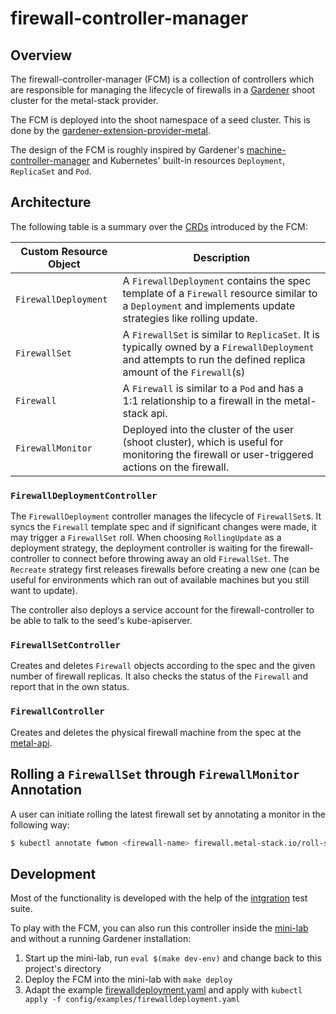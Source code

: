 # firewall-controller-manager

## Overview

The firewall-controller-manager (FCM) is a collection of controllers which are responsible for managing the lifecycle of firewalls in a [Gardener](https://gardener.cloud/) shoot cluster for the metal-stack provider.

The FCM is deployed into the shoot namespace of a seed cluster. This is done by the [gardener-extension-provider-metal](https://github.com/metal-stack/gardener-extension-provider-metal/).

The design of the FCM is roughly inspired by Gardener's [machine-controller-manager](https://github.com/gardener/machine-controller-manager) and Kubernetes' built-in resources `Deployment`, `ReplicaSet` and `Pod`.

## Architecture

The following table is a summary over the [CRDs](https://kubernetes.io/docs/concepts/extend-kubernetes/api-extension/custom-resources/) introduced by the FCM:

| Custom Resource Object | Description                                                                                                                                                     |
| ---------------------- | --------------------------------------------------------------------------------------------------------------------------------------------------------------- |
| `FirewallDeployment`   | A `FirewallDeployment` contains the spec template of a `Firewall` resource similar to a `Deployment` and implements update strategies like rolling update.      |
| `FirewallSet`          | A `FirewallSet` is similar to `ReplicaSet`. It is typically owned by a `FirewallDeployment` and attempts to run the defined replica amount of the `Firewall`(s) |
| `Firewall`             | A `Firewall` is similar to a `Pod` and has a 1:1 relationship to a firewall in the metal-stack api.                                                             |
| `FirewallMonitor`      | Deployed into the cluster of the user (shoot cluster), which is useful for monitoring the firewall or user-triggered actions on the firewall.                   |

### `FirewallDeploymentController`

The `FirewallDeployment` controller manages the lifecycle of `FirewallSet`s. It syncs the `Firewall` template spec and if significant changes were made, it may trigger a `FirewallSet` roll. When choosing `RollingUpdate` as a deployment strategy, the deployment controller is waiting for the firewall-controller to connect before throwing away an old `FirewallSet`. The `Recreate` strategy first releases firewalls before creating a new one (can be useful for environments which ran out of available machines but you still want to update).

The controller also deploys a service account for the firewall-controller to be able to talk to the seed's kube-apiserver.

### `FirewallSetController`

Creates and deletes `Firewall` objects according to the spec and the given number of firewall replicas. It also checks the status of the `Firewall` and report that in the own status.

### `FirewallController`

Creates and deletes the physical firewall machine from the spec at the [metal-api](https://github.com/metal-stack/metal-api).

## Rolling a `FirewallSet` through `FirewallMonitor` Annotation

A user can initiate rolling the latest firewall set by annotating a monitor in the following way:

```bash
$ kubectl annotate fwmon <firewall-name> firewall.metal-stack.io/roll-set=true
```

## Development

Most of the functionality is developed with the help of the [intgration](integration) test suite.

To play with the FCM, you can also run this controller inside the [mini-lab](https://github.com/metal-stack/mini-lab) and without a running Gardener installation:

1. Start up the mini-lab, run `eval $(make dev-env)` and change back to this project's directory
1. Deploy the FCM into the mini-lab with `make deploy`
1. Adapt the example [firewalldeployment.yaml](config/examples/firewalldeployment.yaml) and apply with `kubectl apply -f config/examples/firewalldeployment.yaml`
